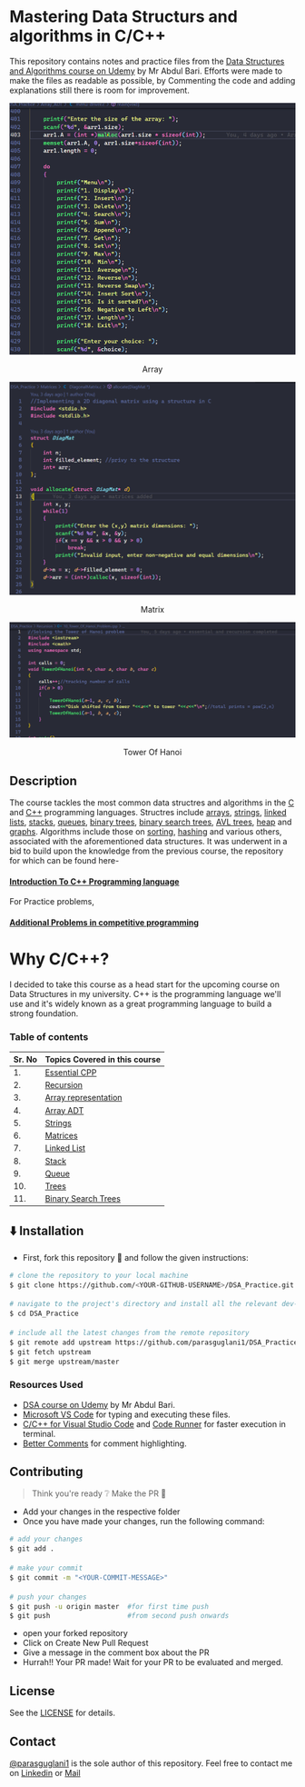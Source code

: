 # Mastering Data Structurs and algorithms in C/C++

This repository contains notes and practice files from the [Data Structures and Algorithms course on Udemy](https://www.udemy.com/course/datastructurescncpp/) by Mr Abdul Bari.
Efforts were made to make the files as readable as possible, by Commenting the code and adding explanations still there is room for improvement.

![img](./Screenshots/array.png)
<center> Array</center>

![img](./Screenshots/DiagonalMatrix.png)
<center>Matrix</center>

![img](./Screenshots/tower%20of%20hanoi.png)
<center>Tower Of Hanoi</center>


## Description

The course tackles the most common data structres and algorithms in the [C](https://en.wikipedia.org/wiki/C_(programming_language)) 
and [C++](https://en.wikipedia.org/wiki/C%2B%2B) programming languages. Structres include [arrays](https://en.wikipedia.org/wiki/Array_data_structure),
[strings](https://en.wikipedia.org/wiki/String_(computer_science)), [linked lists](https://en.wikipedia.org/wiki/Linked_list), 
[stacks](https://en.wikipedia.org/wiki/Stack_(abstract_data_type)), [queues](https://en.wikipedia.org/wiki/Queue_(abstract_data_type)), 
[binary trees](https://en.wikipedia.org/wiki/Binary_tree), [binary search trees](https://en.wikipedia.org/wiki/Binary_search_tree), 
[AVL trees](https://en.wikipedia.org/wiki/AVL_tree), [heap](https://en.wikipedia.org/wiki/Heap_(data_structure)) and 
[graphs](https://en.wikipedia.org/wiki/Graph_(abstract_data_type)).  Algorithms include those on [sorting](https://en.wikipedia.org/wiki/Sorting_algorithm), 
[hashing](https://en.wikipedia.org/wiki/Hash_function) and various others, associated with the aforementioned data structures. 
It was underwent in a bid to build upon the knowledge from the previous course, the repository for which can
be found here-

#### [Introduction To C++ Programming language](https://github.com/parasguglani1/CPP_Practice)

For Practice problems,

#### [Additional Problems in competitive programming](https://github.com/parasguglani1/competitive_coding)

# Why C/C++?

I decided to take this course as a head start for the upcoming course on Data Structures in my university. C++ is the programming language we'll use and it's widely known as a great programming language to build a strong foundation.


### Table of contents

| Sr. No  | Topics Covered in this course                                               |
| ------- | --------------------------------------------------------------------------- |
| 1.      | [Essential CPP](./essential_cpp)                                                          |
| 2.      | [Recursion](./Recursion)                                                              |
| 3.  | [Array representation](./array_representations)                         |
| 4.  | [Array ADT](./Array_ADT)                                           |
| 5.  | [Strings](./Strings) |
| 6.  | [Matrices](./Matrices/)                                        |
| 7.      | [Linked List](./Linked%20List/)                                 |
| 8.      | [Stack](./Stack/)                                         |
| 9.      | [Queue](./Queue/)                                       |
| 10.      | [Trees](/Trees/)                                           |
| 11.      | [Binary Search Trees](./Binary_Search_Trees)            |

## :arrow_down: Installation

- First, fork this repository :fork_and_knife: and follow the given instructions:

```bash
# clone the repository to your local machine
$ git clone https://github.com/<YOUR-GITHUB-USERNAME>/DSA_Practice.git

# navigate to the project's directory and install all the relevant dev-dependencies
$ cd DSA_Practice

# include all the latest changes from the remote repository
$ git remote add upstream https://github.com/parasguglani1/DSA_Practice
$ git fetch upstream
$ git merge upstream/master
```

### Resources Used

- [DSA course on Udemy](https://www.udemy.com/course/datastructurescncpp/) by Mr Abdul Bari.
- [Microsoft VS Code](https://code.visualstudio.com/) for typing and executing these files.
- [C/C++ for Visual Studio Code](https://github.com/Microsoft/vscode-cpptools) and [Code Runner](https://github.com/formulahendry/vscode-code-runner) for faster execution in terminal.
- [Better Comments](https://github.com/aaron-bond/better-comments) for comment highlighting.


## Contributing

> Think you're ready :grey_question: Make the PR :tropical_drink:

- Add your changes in the respective folder
- Once you have made your changes, run the following command:

```bash
# add your changes
$ git add .

# make your commit
$ git commit -m "<YOUR-COMMIT-MESSAGE>"

# push your changes
$ git push -u origin master  #for first time push
$ git push                   #from second push onwards
```

- open your forked repository
- Click on Create New Pull Request
- Give a message in the comment box about the PR
- Hurrah!! Your PR made! Wait for your PR to be evaluated and merged.

## License

See the [LICENSE](https://github.com/parasguglani1/DSA_Practice/blob/master/LICENSE) for details.

## Contact

[@parasguglani1](https://github.com/parasguglani1) is the sole author of this repository.
Feel free to contact me on [Linkedin](https://www.linkedin.com/in/parasguglani/) or [Mail](mailto:parasguglani1@gmail,com)
